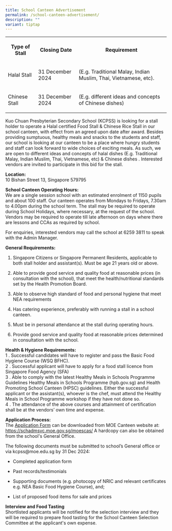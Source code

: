 ```yaml
---
title: School Canteen Advertisement
permalink: /school-canteen-advertisement/
description: ""
variant: tiptap
---
```

<table>
<tbody>
<tr>
<th rowspan="1" colspan="1">
<p>Type of Stall</p>
</th>
<th rowspan="1" colspan="1">
<p>Closing Date</p>
</th>
<th rowspan="1" colspan="1">
<p>Requirement</p>
</th>
</tr>
<tr>
<td rowspan="1" colspan="1">
<p>Halal Stall</p>
</td>
<td rowspan="1" colspan="1">
<p>31 December 2024</p>
</td>
<td rowspan="1" colspan="1">
<p>(E.g. Traditional Malay, Indian Muslim, Thai, Vietnamese, etc).</p>
</td>
</tr>
<tr>
<td rowspan="1" colspan="1">
<p>Chinese Stall</p>
</td>
<td rowspan="1" colspan="1">
<p>31 December 2024</p>
</td>
<td rowspan="1" colspan="1">
<p>(E.g. different ideas and concepts of Chinese dishes)</p>
</td>
</tr>
</tbody>
</table>
<p>Kuo Chuan Presbyterian Secondary School (KCPSS) is looking for a stall
holder to operate a Halal certified Food Stall &amp; Chinese Rice Stall
in our school canteen, with effect from an agreed upon date after award.
Besides providing sumptuous, healthy meals and snacks to the students and
staff, our school is looking at our canteen to be a place where hungry
students and staff can look forward to wide choices of exciting meals.
As such, we are open to different ideas and concepts of halal dishes (E.g.
Traditional Malay, Indian Muslim, Thai, Vietnamese, etc) &amp; Chinese
dishes . Interested vendors are invited to participate in this bid for
the stall.</p>
<p><strong>Location:</strong> 
<br>10 Bishan Street 13, Singapore 579795</p>
<p><strong>School Canteen Operating Hours:</strong> 
<br>We are a single session school with an estimated enrolment of 1150 pupils
and about 100 staff. Our canteen operates from Mondays to Fridays, 7.30am
to 4.00pm during the school term. The stall may be required to operate
during School Holidays, where necessary, at the request of the school.
Vendors may be required to operate till late afternoon on days where there
are lessons and CCAs as required by school.
<br>
</p>
<p>For enquiries, interested vendors may call the school at 6259 3811 to
speak with the Admin Manager.</p>
<p><strong>General Requirements:</strong> 
</p>
<ol data-tight="true" class="tight">
<li>
<p>Singapore Citizens or Singapore Permanent Residents, applicable to both
stall holder and assistant(s). Must be age 21 years old or above.</p>
</li>
<li>
<p>Able to provide good service and quality food at reasonable prices (in
consultation with the school), that meet the health/nutritional standards
set by the Health Promotion Board.</p>
</li>
<li>
<p>Able to observe high standard of food and personal hygiene that meet NEA
requirements</p>
</li>
<li>
<p>Has catering experience, preferably with running a stall in a school canteen.</p>
</li>
<li>
<p>Must be in personal attendance at the stall during operating hours.</p>
</li>
<li>
<p>Provide good service and quality food at reasonable prices determined
in consultation with the school.</p>
</li>
</ol>
<p><strong>Health &amp; Hygiene Requirements:</strong> 
<br>1 . Successful candidates will have to register and pass the Basic Food
Hygiene Course (WSQ BFHC).
<br>2 . Successful applicant will have to apply for a food stall licence from
Singapore Food Agency (SFA)
<br>3 . Able to comply with the latest Healthy Meals in Schools Programme
Guidelines Healthy Meals in Schools Programme (hpb.gov.sg) and Health Promoting
School Canteen (HPSC) guidelines. Either the successful applicant or the
assistant(s), whoever is the chef, must attend the Healthy Meals in School
Programme workshop if they have not done so.
<br>4 . The attendance of the above courses and attainment of certification
shall be at the vendors’ own time and expense.</p>
<p><strong>Application Process:</strong> 
<br>The <a href="/files/canteen%20application%20form.pdf" rel="noopener noreferrer nofollow" target="_blank">Application Form</a> can
be downloaded from MOE Canteen website at: <a href="https://schadmsvc.moe.gov.sg/moescas/" rel="noopener noreferrer nofollow" target="_blank">https://schadmsvc.moe.gov.sg/moescas/</a> A
hardcopy can also be obtained from the school's General Office.
<br>
</p>
<p>The following documents must be submitted to school’s General office or
via kcpss@moe.edu.sg by 31 Dec 2024:</p>
<ul data-tight="true" class="tight">
<li>
<p>Completed application form</p>
</li>
<li>
<p>Past records/testimonials</p>
</li>
<li>
<p>Supporting documents (e.g. photocopy of NRIC and relevant certificates
e.g. NEA Basic Food Hygiene Course), and;</p>
</li>
<li>
<p>List of proposed food items for sale and prices</p>
</li>
</ul>
<p><strong>Interview and Food Tasting</strong> 
<br>Shortlisted applicants will be notified for the selection interview and
they will be required to prepare food tasting for the School Canteen Selection
Committee at the applicant's own expense.</p>